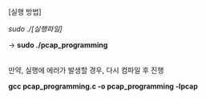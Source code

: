 [실행 방법]

*sudo ./[실행파일]*

-> **sudo ./pcap_programming**
<br><br>

만약, 실행에 에러가 발생할 경우, 다시 컴파일 후 진행

**gcc pcap_programming.c -o pcap_programming -lpcap**
